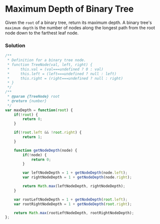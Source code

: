 # Maximum Depth of Binary Tree

Given the `root` of a binary tree, return its maximum depth.
A binary tree's `maximum depth` is the number of nodes along the longest path from the root node down to the farthest leaf node.

### Solution
```javascript
/**
 * Definition for a binary tree node.
 * function TreeNode(val, left, right) {
 *     this.val = (val===undefined ? 0 : val)
 *     this.left = (left===undefined ? null : left)
 *     this.right = (right===undefined ? null : right)
 * }
 */
/**
 * @param {TreeNode} root
 * @return {number}
 */
var maxDepth = function(root) {
    if(!root) {
        return 0;
    }

    if(!root.left && !root.right) {
        return 1;
    }

    function getNodeDepth(node) {
        if(!node) {
            return 0;
        }

        var leftNodeDepth = 1 + getNodeDepth(node.left);
        var rightNodeDepth = 1 + getNodeDepth(node.right);

        return Math.max(leftNodeDepth, rightNodeDepth);
    }

    var rootLeftNodeDepth = 1 + getNodeDepth(root.left);
    var rootRightNodeDepth = 1 + getNodeDepth(root.right);

    return Math.max(rootLeftNodeDepth, rootRightNodeDepth);
};
```